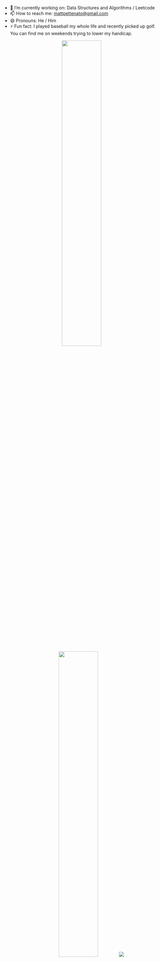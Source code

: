 - 🔭 I’m currently working on: Data Structures and Algorithms / Leetcode
- 📫 How to reach me: mattpettenato@gmail.com
- 😄 Pronouns: He / Him
- ⚡ Fun fact: I played baseball my whole life and recently picked up golf. You can find me on weekends trying to lower my handicap.

<p align="center">
  <img height="50%" width="auto" src ="https://github-readme-stats.vercel.app/api?username=mattpettenato&show_icons=true&count_private=true&theme=darcula&hide_border=true&hide=issues,contribs&bg_color=00000000">
  <img height="50%" width="auto" src ="https://github-readme-stats.vercel.app/api/top-langs/?username=mattpettenato&layout=compact&hide_border=true&theme=darcula&bg_color=00000000&langs_count=6&hide=jupyter%20notebook,tex,css,php">
  <img src ="https://github-readme-streak-stats.herokuapp.com?user=mattpettenato&theme=darcula&hide_border=true&background=FFFFFF00">
  <br>
  <br>
</p>

<!-- <p align="center">
  <img align="left" src ="https://github-readme-stats.vercel.app/api/pin/?username=mattpettenato&repo=ytdx">
  <img align="right" src ="https://github-readme-stats.vercel.app/api/pin/?username=mattpettenato&repo=pixel-weather">
</p> -->
<!--- 
- 🌱 I’m currently learning: 
- 👯 I’m looking to collaborate on ...
- 💬 Ask me about ...
-->
